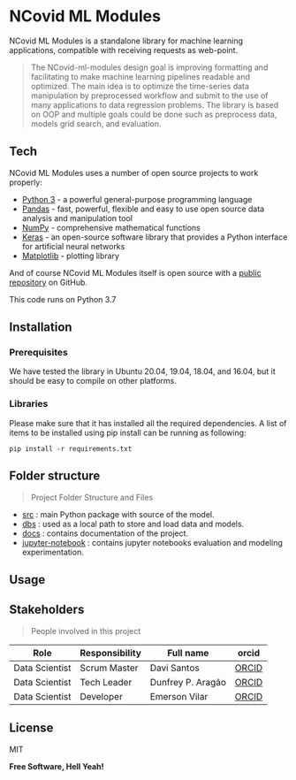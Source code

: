 # NCovid ML Modules
NCovid ML Modules is a standalone library for machine learning applications, compatible with receiving requests as web-point.

> The NCovid-ml-modules design goal is improving formatting and facilitating to make machine learning pipelines readable and optimized. The main idea is to optimize the time-series data manipulation by preprocessed workflow and submit to the use of many applications to data regression problems. The library is based on OOP and multiple goals could be done such as preprocess data, models grid search, and evaluation.

## Tech
NCovid ML Modules uses a number of open source projects to work properly:

- [Python 3][Python] - a powerful general-purpose programming language
- [Pandas][Pandas] - fast, powerful, flexible and easy to use open source data analysis and manipulation tool
- [NumPy][NumPy] - comprehensive mathematical functions
- [Keras][Keras] - an open-source software library that provides a Python interface for artificial neural networks
- [Matplotlib][Matplotlib] - plotting library

And of course NCovid ML Modules itself is open source with a [public repository][ncovid] on GitHub.

This code runs on Python 3.7

## Installation

### Prerequisites

We have tested the library in Ubuntu 20.04, 19.04, 18.04, and 16.04, but it should be easy to compile on other platforms.
### Libraries


Please make sure that it has installed all the required dependencies. 
A list of items to be installed using pip install can be running as following:
```
pip install -r requirements.txt
```

## Folder structure
>Project Folder Structure and Files

* [src](src) : main Python package with source of the model.
* [dbs](dbs/) : used as a local path to store and load data and models.
* [docs](docs/) : contains documentation of the project.
* [jupyter-notebook](jupyter-notebook/) : contains jupyter notebooks evaluation and modeling experimentation.


## Usage


## Stakeholders
> People involved in this project

| Role                 | Responsibility         | Full name                | orcid        |
| -----                | ----------------       | -----------              | ---------    |
| Data Scientist       | Scrum Master           | Davi Santos              | [ORCID][DAVI_ORCID]|
| Data Scientist       | Tech Leader            | Dunfrey P. Aragão        | [ORCID][DUNFREY_ORCID]|
| Data Scientist       | Developer              | Emerson Vilar            | [ORCID][EMERSON_ORCID]|

## License

MIT

**Free Software, Hell Yeah!**

[//]: # (These are reference links used in the body of this note and get stripped out when the markdown processor does its job. There is no need to format nicely because it shouldn't be seen. Thanks SO - http://stackoverflow.com/questions/4823468/store-comments-in-markdown-syntax)

   [ncovid]: <https://github.com/Natalnet/ncovid-ml-modules>
   [Python]: <https://www.python.org/>
   [Pandas]: <https://pandas.pydata.org/>
   [NumPy]: <https://numpy.org/>
   [Keras]: <https://keras.io/>
   [Matplotlib]: <https://matplotlib.org/>

   [DAVI_ORCID ]: <>
   [DUNFREY_ORCID]: <https://orcid.org/0000-0002-2401-6985>
   [EMERSON_ORCID]: <https://orcid.org/0000-0001-8400-7119>
